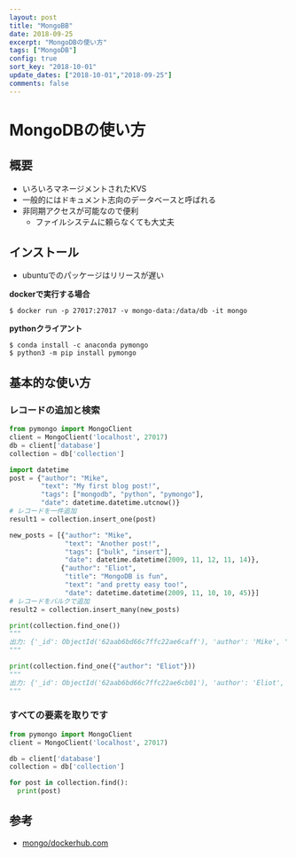 ```yaml
---
layout: post
title: "MongoBB"
date: 2018-09-25
excerpt: "MongoDBの使い方"
tags: ["MongoDB"]
config: true
sort_key: "2018-10-01"
update_dates: ["2018-10-01","2018-09-25"]
comments: false
---
```


# MongoDBの使い方

## 概要
 - いろいろマネージメントされたKVS
 - 一般的にはドキュメント志向のデータベースと呼ばれる
 - 非同期アクセスが可能なので便利
   - ファイルシステムに頼らなくても大丈夫

## インストール
 - ubuntuでのパッケージはリリースが遅い

**dockerで実行する場合**   
```console
$ docker run -p 27017:27017 -v mongo-data:/data/db -it mongo
```

**pythonクライアント**  
```console
$ conda install -c anaconda pymongo 
$ python3 -m pip install pymongo
```

## 基本的な使い方

### レコードの追加と検索
```python
from pymongo import MongoClient
client = MongoClient('localhost', 27017)
db = client['database']
collection = db['collection']

import datetime
post = {"author": "Mike",
        "text": "My first blog post!",
        "tags": ["mongodb", "python", "pymongo"],
        "date": datetime.datetime.utcnow()}
# レコードを一件追加
result1 = collection.insert_one(post)

new_posts = [{"author": "Mike",
              "text": "Another post!",
              "tags": ["bulk", "insert"],
              "date": datetime.datetime(2009, 11, 12, 11, 14)},
             {"author": "Eliot",
              "title": "MongoDB is fun",
              "text": "and pretty easy too!",
              "date": datetime.datetime(2009, 11, 10, 10, 45)}]
# レコードをバルクで追加
result2 = collection.insert_many(new_posts)

print(collection.find_one())
"""
出力: {'_id': ObjectId('62aab6bd66c7ffc22ae6caff'), 'author': 'Mike', 'text': 'My first blog post!', 'tags': ['mongodb', 'python', 'pymongo'], 'date': datetime.datetime(2022, 6, 16, 4, 51, 9, 373000)}
"""

print(collection.find_one({"author": "Eliot"}))
"""
出力: {'_id': ObjectId('62aab6bd66c7ffc22ae6cb01'), 'author': 'Eliot', 'title': 'MongoDB is fun', 'text': 'and pretty easy too!', 'date': datetime.datetime(2009, 11, 10, 10, 45)}
"""
```

### すべての要素を取りです
```python
from pymongo import MongoClient
client = MongoClient('localhost', 27017)

db = client['database']
collection = db['collection']

for post in collection.find():
  print(post)
```

## 参考
 - [mongo/dockerhub.com](https://hub.docker.com/_/mongo)